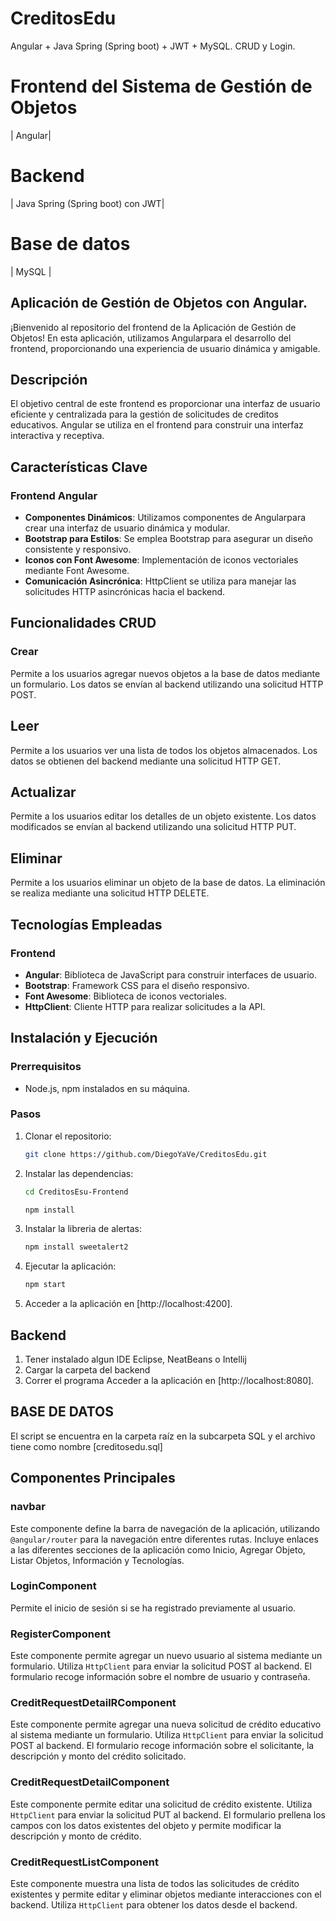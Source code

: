 # CreditosEdu
Angular + Java Spring (Spring boot) + JWT + MySQL. CRUD y Login.

# Frontend del Sistema de Gestión de Objetos 

| Angular|

# Backend

| Java Spring (Spring boot) con JWT|

# Base de datos
| MySQL |

## Aplicación de Gestión de Objetos con Angular.

¡Bienvenido al repositorio del frontend de la Aplicación de Gestión de Objetos! En esta aplicación, utilizamos Angularpara el desarrollo del frontend, proporcionando una experiencia de usuario dinámica y amigable.

## Descripción

El objetivo central de este frontend es proporcionar una interfaz de usuario eficiente y centralizada para la gestión de solicitudes de creditos educativos. Angular se utiliza en el frontend para construir una interfaz interactiva y receptiva.

## Características Clave

### Frontend Angular
- **Componentes Dinámicos**: Utilizamos componentes de Angularpara crear una interfaz de usuario dinámica y modular.
- **Bootstrap para Estilos**: Se emplea Bootstrap para asegurar un diseño consistente y responsivo.
- **Iconos con Font Awesome**: Implementación de iconos vectoriales mediante Font Awesome.
- **Comunicación Asincrónica**: HttpClient se utiliza para manejar las solicitudes HTTP asincrónicas hacia el backend.

## Funcionalidades CRUD

### Crear 
Permite a los usuarios agregar nuevos objetos a la base de datos mediante un formulario. Los datos se envían al backend utilizando una solicitud HTTP POST.

## Leer 
Permite a los usuarios ver una lista de todos los objetos almacenados. Los datos se obtienen del backend mediante una solicitud HTTP GET.

## Actualizar
Permite a los usuarios editar los detalles de un objeto existente. Los datos modificados se envían al backend utilizando una solicitud HTTP PUT.

## Eliminar
Permite a los usuarios eliminar un objeto de la base de datos. La eliminación se realiza mediante una solicitud HTTP DELETE.

## Tecnologías Empleadas

### Frontend
- **Angular**: Biblioteca de JavaScript para construir interfaces de usuario.
- **Bootstrap**: Framework CSS para el diseño responsivo.
- **Font Awesome**: Biblioteca de iconos vectoriales.
- **HttpClient**: Cliente HTTP para realizar solicitudes a la API.

## Instalación y Ejecución

### Prerrequisitos
- Node.js, npm instalados en su máquina.

### Pasos
1. Clonar el repositorio:
    ```bash
    git clone https://github.com/DiegoYaVe/CreditosEdu.git
    ```

2. Instalar las dependencias:
    ```bash
    cd CreditosEsu-Frontend
    
    npm install
    ```

3. Instalar la libreria de alertas:
    ```bash
    npm install sweetalert2
    ```

4. Ejecutar la aplicación:
    ```bash
    npm start
    ```

5. Acceder a la aplicación en [http://localhost:4200].


## Backend
1. Tener instalado algun IDE Eclipse, NeatBeans o Intellij
2. Cargar la carpeta del backend
3. Correr el programa
Acceder a la aplicación en [http://localhost:8080].


## BASE DE DATOS
El script se encuentra en la carpeta raíz en la subcarpeta SQL y el archivo tiene como nombre [creditosedu.sql]


## Componentes Principales

### navbar
Este componente define la barra de navegación de la aplicación, utilizando `@angular/router` para la navegación entre diferentes rutas. Incluye enlaces a las diferentes secciones de la aplicación como Inicio, Agregar Objeto, Listar Objetos, Información y Tecnologías.

### LoginComponent
Permite el inicio de sesión si se ha registrado previamente al usuario.

### RegisterComponent
Este componente permite agregar un nuevo usuario al sistema mediante un formulario. Utiliza `HttpClient` para enviar la solicitud POST al backend. El formulario recoge información sobre el nombre de usuario y contraseña.

### CreditRequestDetailRComponent
Este componente permite agregar una nueva solicitud de crédito educativo al sistema mediante un formulario. Utiliza `HttpClient` para enviar la solicitud POST al backend. El formulario recoge información sobre el solicitante, la descripción y monto del crédito solicitado.

### CreditRequestDetailComponent
Este componente permite editar una solicitud de crédito existente. Utiliza `HttpClient` para enviar la solicitud PUT al backend. El formulario prellena los campos con los datos existentes del objeto y permite modificar la descripción y monto de crédito.

### CreditRequestListComponent
Este componente muestra una lista de todos las solicitudes de crédito existentes y permite editar y eliminar objetos mediante interacciones con el backend. Utiliza `HttpClient` para obtener los datos desde el backend.


